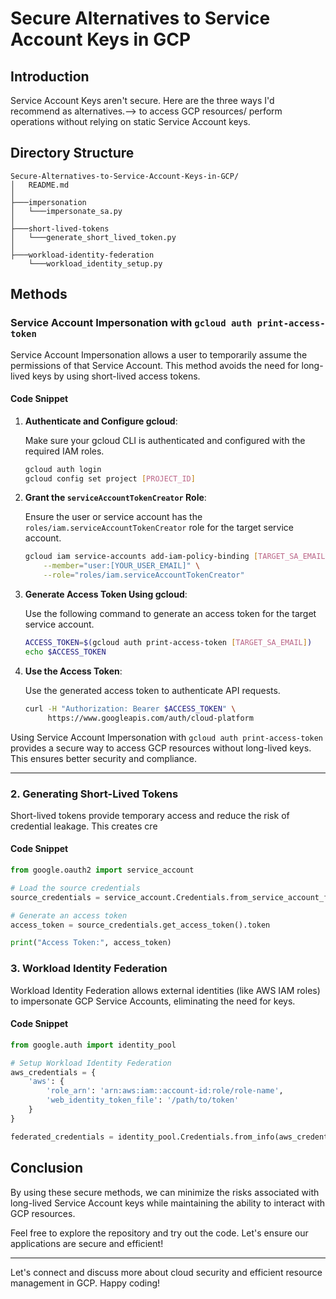 # Secure Alternatives to Service Account Keys in GCP

## Introduction

Service Account Keys aren't secure. Here are the three ways I'd recommend as alternatives.--> to access GCP resources/ perform operations without relying on static Service Account keys.

## Directory Structure

```
Secure-Alternatives-to-Service-Account-Keys-in-GCP/
│   README.md      
│      
├───impersonation      
│   └───impersonate_sa.py         
│      
├───short-lived-tokens      
│   └───generate_short_lived_token.py      
│      
├───workload-identity-federation      
    └───workload_identity_setup.py
```

## Methods

### Service Account Impersonation with `gcloud auth print-access-token`

Service Account Impersonation allows a user to temporarily assume the permissions of that Service Account. This method avoids the need for long-lived keys by using short-lived access tokens.

#### Code Snippet

1. **Authenticate and Configure gcloud**:

   Make sure your gcloud CLI is authenticated and configured with the required IAM roles.
   ```bash
   gcloud auth login
   gcloud config set project [PROJECT_ID]
   ```

2. **Grant the `serviceAccountTokenCreator` Role**:

   Ensure the user or service account has the `roles/iam.serviceAccountTokenCreator` role for the target service account.
   ```bash
   gcloud iam service-accounts add-iam-policy-binding [TARGET_SA_EMAIL] \
       --member="user:[YOUR_USER_EMAIL]" \
       --role="roles/iam.serviceAccountTokenCreator"
   ```

3. **Generate Access Token Using gcloud**:

   Use the following command to generate an access token for the target service account.
   ```bash
   ACCESS_TOKEN=$(gcloud auth print-access-token [TARGET_SA_EMAIL])
   echo $ACCESS_TOKEN
   ```

4. **Use the Access Token**:

   Use the generated access token to authenticate API requests.
   ```bash
   curl -H "Authorization: Bearer $ACCESS_TOKEN" \
        https://www.googleapis.com/auth/cloud-platform
   ```

Using Service Account Impersonation with `gcloud auth print-access-token` provides a secure way to access GCP resources without long-lived keys. This ensures better security and compliance.

---

### 2. Generating Short-Lived Tokens

Short-lived tokens provide temporary access and reduce the risk of credential leakage. This creates cre

#### Code Snippet

```python
from google.oauth2 import service_account

# Load the source credentials
source_credentials = service_account.Credentials.from_service_account_file('path/to/source/key.json')

# Generate an access token
access_token = source_credentials.get_access_token().token

print("Access Token:", access_token)
```

### 3. Workload Identity Federation

Workload Identity Federation allows external identities (like AWS IAM roles) to impersonate GCP Service Accounts, eliminating the need for keys.

#### Code Snippet

```python
from google.auth import identity_pool

# Setup Workload Identity Federation
aws_credentials = {
    'aws': {
        'role_arn': 'arn:aws:iam::account-id:role/role-name',
        'web_identity_token_file': '/path/to/token'
    }
}

federated_credentials = identity_pool.Credentials.from_info(aws_credentials)
```

## Conclusion

By using these secure methods, we can minimize the risks associated with long-lived Service Account keys while maintaining the ability to interact with GCP resources.

Feel free to explore the repository and try out the code. Let's ensure our applications are secure and efficient!

---

Let's connect and discuss more about cloud security and efficient resource management in GCP. Happy coding!


